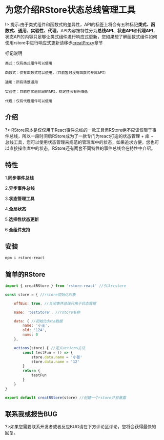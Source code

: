 # **为您介绍RStore状态总线管理工具**
!> 提示:由于类式组件和函数式的差异性，API的标签上将会有五种标记**类式、函数式、通用、实验性、代理**，API内容按特性分为**总线API**、**状态API**和**代理API**，状态API的内容只足够让类式组件进行响应式更新，您如果想了解函数式组件如何使用rstore中进行响应式更新请移步[creatProxy](API/creatProxy.md)章节

标记说明

    类式：仅有类式组件可以使用

    函数式：仅有函数式可以使用，（目前暂时没有函数式专属API）

    通用：所有场景通用

    实验性：目前在实验阶段的API，稳定性会有所降低

    代理：仅有代理组件可以使用
    
## **介绍**
?>  RStore原本是仅仅用于React事件总线的一款工具但RStore绝不应该仅限于事件总线，所以一段时间后RStore成为了一款专门为react打造的状态管理 + 库 + 总线工具，您可以使用状态管理来规范的管理库中的状态，如果追求方便，您也可以直接操作库中的状态，RStore还有两套不同特性的事件总线会在特性中介绍。

## **特性**

1.**同步事件总线**

2.**异步事件总线**

3.**状态管理工具**

4.**全局状态**

5.**选择性状态更新**

6.**全组件支持**



## **安装**

```powershell
npm i rstore-react
```



## **简单的RStore**

```javascript
import { creatRStore } from 'rstore-react' //引入rrstore

const store = { //rstore初始化对象

    offBus: true, //关闭事件总线只用于状态管理

    name: 'testStore', //rstore名称

    data: { //初始化data数据
        name: '小王',
        old: '124',
        nums: 0
    },

    actions(store) { //定义actions方法
        const testFun = () => {
            store.data.name = '小张'
            store.data.name = '12'
        }
        return {
            testFun
        }
    }
}

export default creatRStore(store) //创建一个rstore并且暴露
```

## **联系我或报告BUG**
?>如果您需要联系开发者或者反应BUG请在下方评论区评论，您将会获得最快的回复。


